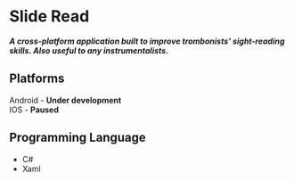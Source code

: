 # Slide Read
***A cross-platform application built to improve trombonists' sight-reading skills. Also useful to any instrumentalists.***

## Platforms
Android - **Under development**\
IOS - **Paused**

## Programming Language
- C#
- Xaml
